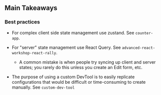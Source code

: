 ## Main Takeaways

### Best practices

- For complex client side state management use zustand. See `counter-app`.
- For "server" state management use React Query. See `advanced-react-workshop-react-rally`.

  - A common mistake is when people try syncing up client and server states; you rarely do this unless you create an Edit form, etc.

- The purpose of using a custom DevTool is to easily replicate configurations that would be difficult or time-consuming to create manually. See `custom-dev-tool`
